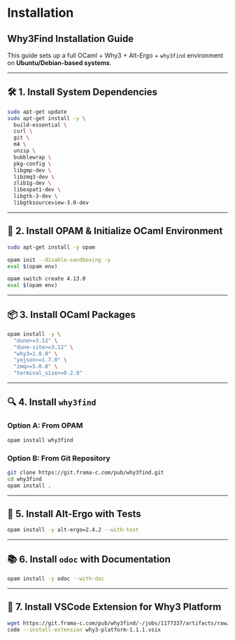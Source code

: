 
# Installation

## Why3Find Installation Guide

This guide sets up a full OCaml + Why3 + Alt-Ergo + `why3find` environment on **Ubuntu/Debian-based systems**.

---

## 🛠️ 1. Install System Dependencies

```bash
sudo apt-get update
sudo apt-get install -y \
  build-essential \
  curl \
  git \
  m4 \
  unzip \
  bubblewrap \
  pkg-config \
  libgmp-dev \
  libzmq3-dev \
  zlib1g-dev \
  libexpat1-dev \
  libgtk-3-dev \
  libgtksourceview-3.0-dev
```

---

## 🐫 2. Install OPAM & Initialize OCaml Environment

```bash
sudo apt-get install -y opam

opam init --disable-sandboxing -y
eval $(opam env)

opam switch create 4.13.0
eval $(opam env)
```

---

## 📦 3. Install OCaml Packages

```bash
opam install -y \
  "dune>=3.12" \
  "dune-site>=3.12" \
  "why3=1.8.0" \
  "yojson>=1.7.0" \
  "zmq>=5.0.0" \
  "terminal_size>=0.2.0"
```

---

## 🔍 4. Install `why3find`

### Option A: From OPAM

```bash
opam install why3find
```

### Option B: From Git Repository

```bash
git clone https://git.frama-c.com/pub/why3find.git
cd why3find
opam install .
```

---

## 🧪 5. Install Alt-Ergo with Tests

```bash
opam install -y alt-ergo=2.4.2 --with-test
```

---

## 📚 6. Install `odoc` with Documentation

```bash
opam install -y odoc --with-doc
```

---

## 🧹 7. Install VSCode Extension for Why3 Platform

```bash
wget https://git.frama-c.com/pub/why3find/-/jobs/1177337/artifacts/raw/vscode/why3-platform-1.1.1.vsix
code --install-extension why3-platform-1.1.1.vsix
```
 




